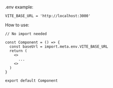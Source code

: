 .env example:
```
VITE_BASE_URL = 'http://localhost:3000'
```

How to use:
```
// No import needed

const Component = () => {
  const baseUrl = import.meta.env.VITE_BASE_URL
  return (
    <>
      ...
    <>
  )
}

export default Component
```